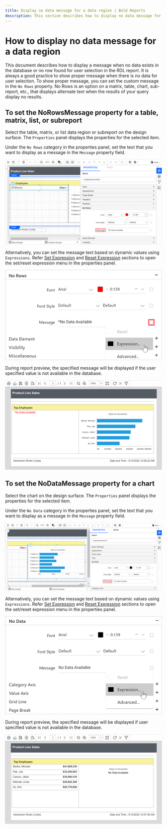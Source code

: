 ```yaml
---
title: Display no data message for a data region | Bold Reports
description: This section describes how to display no data message for a data region in the Bold Reports Designer application.
---
```


# How to display no data message for a data region

This document describes how to display a message when no data exists in the database or no row found for user selection in the RDL report. It is always a good practice to show proper message when there is no data for user selection. To show proper message, you can set the custom message in the `No Rows` property. No Rows is an option on a matrix, table, chart, sub-report, etc., that displays alternate text when the results of your query display no results.

## To set the NoRowsMessage property for a table, matrix, list, or subreport

Select the table, matrix, or list data region or subreport on the design surface. The `Properties` panel displays the properties for the selected item.

Under the `No Rows` category in the properties panel, set the text that you want to display as a message in the `Message` property field.

![No data for table](/static/assets/on-premise/images/report-designer/faq/display-no-data-message-for-a-data-region/no-data-for-table.png)

Alternatively, you can set the message text based on dynamic values using `Expressions`. Refer [Set Expression](./../../compose-report/properties-panel/#set-expression) and [Reset Expression](./../../compose-report/properties-panel/#reset-expression) sections to open the set/reset expression menu in the properties panel.

![No rows message as expression](/static/assets/on-premise/images/report-designer/faq/display-no-data-message-for-a-data-region/message-as-expression-in-table.png '#width=350px')

During report preview, the specified message will be displayed if the user specified value is not available in the database.

![No data for table](/static/assets/on-premise/images/report-designer/faq/display-no-data-message-for-a-data-region/no-data-for-table-preview.png)

## To set the NoDataMessage property for a chart

Select the chart on the design surface. The `Properties` panel displays the properties for the selected item.

Under the `No Data` category in the properties panel, set the text that you want to display as a message in the `Message` property field.

![No data for chart](/static/assets/on-premise/images/report-designer/faq/display-no-data-message-for-a-data-region/no-data-for-chart.png)

Alternatively, you can set the message text based on dynamic values using `Expressions`. Refer [Set Expression](./../../compose-report/properties-panel/#set-expression) and [Reset Expression](./../../compose-report/properties-panel/#reset-expression) sections to open the set/reset expression menu in the properties panel.

![No data message as expression](/static/assets/on-premise/images/report-designer/faq/display-no-data-message-for-a-data-region/message-as-expression-in-chart.png '#width=350px')

During report preview, the specified message will be displayed if user specified value is not available in the database.

![No data for chart](/static/assets/on-premise/images/report-designer/faq/display-no-data-message-for-a-data-region/no-data-for-chart-preview.png)